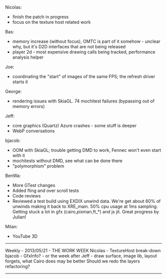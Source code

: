 Nicolas:
* finish the patch in progress
* focus on the texture host related work

Bas:
* memory increase (without focus), OMTC is part of it somehow - unclear why, but it's D2D interfaces that are not being released
* player 2d - most expensive drawing calls being tracked, performance analysis helper

Joe:
* coordinating the "start" of images of the same FPS; the refresh driver starts it

George:
* rendering issues with SkiaGL.  74 mochitest failures (bypassing out of memory errors)

Jeff:
* core graphics (Quartz) Azure crashes - some stuff is deeper
* WebP conversations

bjacob:
* OOM with SkiaGL; trouble getting DMD to work, Fennec won't even start with it
* mochitests without DMD, see what can be done there
* "polymorphism" problem

BenWa:
* More GTest changes
* Added fling and over scroll tests
* Code reviews
* Reviewed a test build using EXDIX unwind data. We're get about 60% of unwinds making it back to XRE_main. 50% cpu usage at 1ms sampling. Getting stuck a lot in gfx (cairo,pixman,ft_*) and js jit. Great progress by Julian!

Milan:
* YouTube 3D

________________


Weekly - 2013/05/21 - THE WORK WEEK
Nicolas - TextureHost break-down
bjacob - GfxInfo? - or the week after
Jeff - draw surface, image lib, layout forgets, what Cairo does may be better
Should we redo the layers refactoring?
________________



